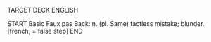 TARGET DECK
ENGLISH

START
Basic
Faux pas
Back: n. (pl. Same) tactless mistake; blunder. [french, = false step]
END
